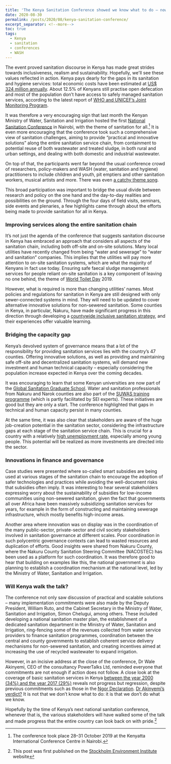 ```yaml
---
title: 'The Kenya Sanitation Conference showed we know what to do – now it’s time to do it'
date: 2020-08-30
permalink: /posts/2020/08/kenya-sanitation-conference/
excerpt_separator: <!--more-->
toc: true
tags:
  - Kenya
  - sanitation
  - conferences
  - WASH
---
```


The event proved sanitation discourse in Kenya has made great strides towards inclusiveness, realism and sustainability. Hopefully, we'll see these values reflected in action. 
Kenya pays dearly for the gaps in its sanitation and hygiene services: total economic costs have been estimated at [US$ 324 million annually](https://www.wsp.org/sites/wsp.org/files/publications/WSP-ESI-Kenya-brochure.pdf). About 12.5% of Kenyans still practise open defecation and most of the population don’t have access to safely managed sanitation services, according to the latest report of [WHO and UNICEF’s Joint Monitoring Program](https://www.who.int/water_sanitation_health/publications/jmp-2019-full-report.pdf?ua=1).

<!--more-->

It was therefore a very encouraging sign that last month the Kenyan Ministry of Water, Sanitation and Irrigation hosted the first [National Sanitation Conference](https://sanitationconference.go.ke/) in Nairobi, with the theme of sanitation for all.[^1] It is even more encouraging that the conference took such a comprehensive view of sanitation challenges, aiming to provide “practical and innovative solutions” along the entire sanitation service chain, from containment to potential reuse of both wastewater and treated sludge, in both rural and urban settings, and dealing with both domestic and industrial wastewater.

On top of that, the participants went far beyond the usual conference crowd of researchers, policy-makers and WASH (water, sanitation and hygiene) practitioners to include children and youth, pit emptiers and other sanitation workers, musical artists and more. There was even [a catchy theme song](https://twitter.com/DanielDdiba/status/1189111955614765056?s=20).

This broad participation was important to bridge the usual divide between research and policy on the one hand and the day-to-day realities and possibilities on the ground. Through the four days of field visits, seminars, side events and plenaries, a few highlights came through about the efforts being made to provide sanitation for all in Kenya.

### Improving services along the entire sanitation chain
It’s not just the agenda of the conference that suggests sanitation discourse in Kenya has embraced an approach that considers all aspects of the sanitation chain, including both off-site and on-site solutions. Many local utilities have recently changed from being “water and sewerage” to “water and sanitation” companies. This implies that the utilities will pay more attention to on-site sanitation systems, which are what the majority of Kenyans in fact use today. Ensuring safe faecal sludge management services for people reliant on-site sanitation is a key component of leaving no one behind, the theme of [World Toilet Day](https://www.worldtoiletday.info/) 2019.

However, what is required is more than changing utilities’ names. Most policies and regulations for sanitation in Kenya are still designed with only sewer-connected systems in mind. They will need to be updated to cover alternative innovative solutions for non-sewered sanitation. Some counties in Kenya, in particular, Nakuru, have made significant progress in this direction through developing a [countywide inclusive sanitation strategy](https://www.esawas.org/index.php/news/46-nakuru-county-leads-with-sanitation-strategy), and their experiences offer valuable learning.

### Bridging the capacity gap
Kenya’s devolved system of governance means that a lot of the responsibility for providing sanitation services lies with the country’s 47 counties. Offering innovative solutions, as well as providing and maintaining safe off-site and decentralized sanitation systems, will demand new investment and human technical capacity ­­– especially considering the population increase expected in Kenya over the coming decades.

It was encouraging to learn that some Kenyan universities are now part of the [Global Sanitation Graduate School](https://sanitationeducation.org/). Water and sanitation professionals from Nakuru and Narok counties are also part of the [SUWAS training programme](https://www.sei.org/projects-and-tools/projects/international-training-programme-on-sustainable-urban-water-and-sanitation/) (which is partly facilitated by SEI experts). These initiatives are good but they are only a start. The conference highlighted that gaps in technical and human capacity persist in many counties.

At the same time, it was also clear that stakeholders are aware of the huge job-creation potential in the sanitation sector, considering the infrastructure gaps at each stage of the sanitation service chain. This is crucial for a country with a relatively [high unemployment rate](https://africacheck.org/2018/10/08/analysis-how-many-young-kenyans-are-unemployed-a-look-at-the-numbers/), especially among young people. This potential will be realized as more investments are directed into the sector.

### Innovations in finance and governance
Case studies were presented where so-called smart subsidies are being used at various stages of the sanitation chain to encourage the adoption of safer technologies and practices while avoiding the well-document risks that subsidies often imply. It was interesting to hear several stakeholders expressing worry about the sustainability of subsidies for low-income communities using non-sewered sanitation, given the fact that governments all over Africa have been massively subsidizing sanitation services for years, for example in the form of constructing and maintaining sewerage infrastructure, which mostly benefits high-income areas.

Another area where innovation was on display was in the coordination of the many public-sector, private-sector and civil society stakeholders involved in sanitation governance at different scales. Poor coordination in such polycentric governance contexts can lead to wasted resources and duplication of efforts. Good insights were shared from Nakuru County, where the Nakuru County Sanitation Steering Committee (NACOSTEC) has been used as a platform for such coordination. It was therefore good to hear that building on examples like this, the national government is also planning to establish a coordination mechanism at the national level, led by the Ministry of Water, Sanitation and Irrigation.

### Will Kenya walk the talk?
The conference not only saw discussion of practical and scalable solutions – many implementation commitments were also made by the Deputy President, William Ruto, and the Cabinet Secretary in the Ministry of Water, Sanitation and Irrigation, Simon Chelugui, among others. These included developing a national sanitation master plan, the establishment of a dedicated sanitation department in the Ministry of Water, Sanitation and Irrigation, ring-fencing some of the revenues collected from water service providers to finance sanitation programmes, coordination between the central and county governments to establish coherent service delivery mechanisms for non-sewered sanitation, and creating incentives aimed at increasing the use of recycled wastewater to expand irrigation.

However, in an incisive address at the close of the conference, Dr Wale Akinyemi, CEO of the consultancy PowerTalks Ltd, reminded everyone that commitments are not enough if action does not follow. A close look at the coverage of basic sanitation services in Kenya [between the year 2000 (34%) and the year 2017 (29%)](https://www.who.int/water_sanitation_health/publications/jmp-2019-full-report.pdf?ua=1) reveals not progress but regression, despite previous commitments such as those in the [Ngor Declaration](https://www.amcow-online.org/images/docs/ngor_declarations_signed.pdf). [Dr Akinyemi’s verdict?](https://twitter.com/DanielDdiba/status/1189879393587478529?s=20) It is not that we don’t know what to do: it is that we don’t do what we know.

Hopefully by the time of Kenya’s next national sanitation conference, whenever that is, the various stakeholders will have walked some of the talk and made progress that the entire country can look back on with pride.[^2]

[^1]: The conference took place 28–31 October 2019 at the Kenyatta International Conference Centre in Nairobi.
[^2]: This post was first published on the [Stockholm Environment Institute](https://www.sei.org/perspectives/kenya-sanitation-conference/) website